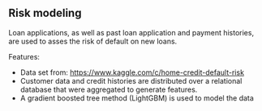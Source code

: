 ## Risk modeling

Loan applications, as well as past loan application and payment histories, are used to asses the risk of default on new loans.

Features: 
- Data set from: https://www.kaggle.com/c/home-credit-default-risk
- Customer data and credit histories are distributed over a relational database that were aggregated to generate features.
- A gradient boosted tree method (LightGBM) is used to model the data
